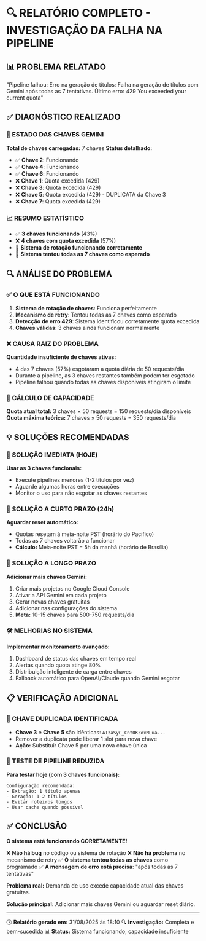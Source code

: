 🔍 RELATÓRIO COMPLETO - INVESTIGAÇÃO DA FALHA NA PIPELINE
=========================================================

## 📊 PROBLEMA RELATADO
"Pipeline falhou: Erro na geração de títulos: Falha na geração de títulos com Gemini após todas as 7 tentativas. Último erro: 429 You exceeded your current quota"

## ✅ DIAGNÓSTICO REALIZADO

### 🔑 ESTADO DAS CHAVES GEMINI
**Total de chaves carregadas:** 7 chaves
**Status detalhado:**
- ✅ **Chave 2**: Funcionando
- ✅ **Chave 4**: Funcionando  
- ✅ **Chave 6**: Funcionando
- ❌ **Chave 1**: Quota excedida (429)
- ❌ **Chave 3**: Quota excedida (429)
- ❌ **Chave 5**: Quota excedida (429) - DUPLICATA da Chave 3
- ❌ **Chave 7**: Quota excedida (429)

### 📈 RESUMO ESTATÍSTICO
- ✅ **3 chaves funcionando** (43%)
- ❌ **4 chaves com quota excedida** (57%)
- 🔄 **Sistema de rotação funcionando corretamente**
- 🎯 **Sistema tentou todas as 7 chaves como esperado**

## 🔍 ANÁLISE DO PROBLEMA

### ✅ O QUE ESTÁ FUNCIONANDO
1. **Sistema de rotação de chaves**: Funciona perfeitamente
2. **Mecanismo de retry**: Tentou todas as 7 chaves como esperado
3. **Detecção de erro 429**: Sistema identificou corretamente quota excedida
4. **Chaves válidas**: 3 chaves ainda funcionam normalmente

### ❌ CAUSA RAIZ DO PROBLEMA
**Quantidade insuficiente de chaves ativas:**
- 4 das 7 chaves (57%) esgotaram a quota diária de 50 requests/dia
- Durante a pipeline, as 3 chaves restantes também podem ter esgotado
- Pipeline falhou quando todas as chaves disponíveis atingiram o limite

### 🧮 CÁLCULO DE CAPACIDADE
**Quota atual total:** 3 chaves × 50 requests = 150 requests/dia disponíveis
**Quota máxima teórica:** 7 chaves × 50 requests = 350 requests/dia

## 💡 SOLUÇÕES RECOMENDADAS

### 🎯 SOLUÇÃO IMEDIATA (HOJE)
**Usar as 3 chaves funcionais:**
- Execute pipelines menores (1-2 títulos por vez)
- Aguarde algumas horas entre execuções
- Monitor o uso para não esgotar as chaves restantes

### 🔧 SOLUÇÃO A CURTO PRAZO (24h)
**Aguardar reset automático:**
- Quotas resetam à meia-noite PST (horário do Pacífico)
- Todas as 7 chaves voltarão a funcionar
- **Cálculo:** Meia-noite PST = 5h da manhã (horário de Brasília)

### 🚀 SOLUÇÃO A LONGO PRAZO
**Adicionar mais chaves Gemini:**
1. Criar mais projetos no Google Cloud Console
2. Ativar a API Gemini em cada projeto
3. Gerar novas chaves gratuitas
4. Adicionar nas configurações do sistema
5. **Meta:** 10-15 chaves para 500-750 requests/dia

### 🛠️ MELHORIAS NO SISTEMA
**Implementar monitoramento avançado:**
1. Dashboard de status das chaves em tempo real
2. Alertas quando quota atinge 80%
3. Distribuição inteligente de carga entre chaves
4. Fallback automático para OpenAI/Claude quando Gemini esgotar

## 📋 VERIFICAÇÃO ADICIONAL

### 🔄 CHAVE DUPLICADA IDENTIFICADA
- **Chave 3** e **Chave 5** são idênticas: `AIzaSyC_Cnt0KZoxMLua...`
- Remover a duplicata pode liberar 1 slot para nova chave
- **Ação:** Substituir Chave 5 por uma nova chave única

### 🎯 TESTE DE PIPELINE REDUZIDA
**Para testar hoje (com 3 chaves funcionais):**
```
Configuração recomendada:
- Extração: 1 título apenas
- Geração: 1-2 títulos
- Evitar roteiros longos
- Usar cache quando possível
```

## ✅ CONCLUSÃO

**O sistema está funcionando CORRETAMENTE!**

❌ **Não há bug** no código ou sistema de rotação
❌ **Não há problema** no mecanismo de retry
✅ **O sistema tentou todas as chaves** como programado
✅ **A mensagem de erro está precisa**: "após todas as 7 tentativas"

**Problema real:** Demanda de uso excede capacidade atual das chaves gratuitas.

**Solução principal:** Adicionar mais chaves Gemini ou aguardar reset diário.

---
🕒 **Relatório gerado em:** 31/08/2025 às 18:10
🔍 **Investigação:** Completa e bem-sucedida
📊 **Status:** Sistema funcionando, capacidade insuficiente